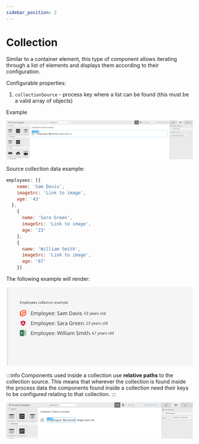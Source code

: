 ```yaml
---
sidebar_position: 2
---
```


# Collection

Similar to a container element, this type of component allows iterating through a list of elements and displays them according to their configuration. 

Configurable properties:

1. `collectionSource` - process key where a list can be found (this must be a valid array of objects)

Example

![Collection configuration for displaying employees ](../../img/collection_example.png)

Source collection data example:

```javascript
employees: [{
    name: 'Sam Davis',
    imageSrc: 'Link to image',
    age: '43'
  },
    {
      name: 'Sara Green',
      imageSrc: 'Link to image',
      age: '23'
    },
    {
      name: 'William Smith',
      imageSrc: 'Link to image',
      age: '67'
    }]
```

The following example will render:

![](../../img/collection_render.png)

:::info
Components used inside a collection use **relative paths** to the collection source. This means that wherever the collection is found inside the process data the components found inside a collection need their keys to be configured relating to that collection.
:::

![](../../img/collection_relative_paths.png)
